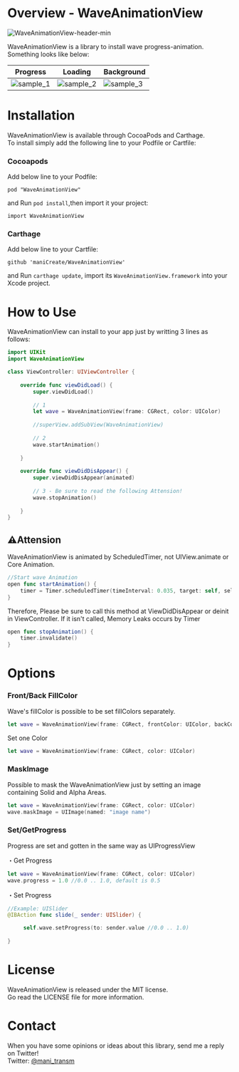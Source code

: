 # Overview - WaveAnimationView

![WaveAnimationView-header-min](https://user-images.githubusercontent.com/44746730/57581092-7295c580-74ed-11e9-8842-220e8299e34e.png)

WaveAnimationView is a library to install wave progress-animation.  
Something looks like below:

| Progress | Loading | Background |
|---|---|---|
| ![sample_1](https://user-images.githubusercontent.com/44746730/57581097-86d9c280-74ed-11e9-99f1-f3d71975d0ca.gif) | ![sample_2](https://user-images.githubusercontent.com/44746730/57581098-86d9c280-74ed-11e9-8683-3b3db94f126d.gif) | ![sample_3](https://user-images.githubusercontent.com/44746730/57581099-86d9c280-74ed-11e9-8ce4-2ccce912b861.gif) |


# Installation

WaveAnimationView is available through CocoaPods and Carthage.   
To install simply add the following line to your Podfile or Cartfile:

### Cocoapods

Add below line to your Podfile:
```
pod "WaveAnimationView"
```
and Run `pod install`,then import it your project:
```
import WaveAnimationView
```

### Carthage
Add below line to your Cartfile:
```
github 'maniCreate/WaveAnimationView'
```
and Run `carthage update`, import its `WaveAnimationView.framework` into your Xcode project.

# How to Use

WaveAnimationView can install to your app just by writting 3 lines as follows:

```swift
import UIKit
import WaveAnimationView

class ViewController: UIViewController {
    
    override func viewDidLoad() {
        super.viewDidLoad()
        
        // 1
        let wave = WaveAnimationView(frame: CGRect, color: UIColor)
        
        //superView.addSubView(WaveAnimationView)
        
        // 2
        wave.startAnimation()
        
    }
    
    override func viewDidDisAppear() {
        super.viewDidDisAppear(animated)
        
        // 3 - Be sure to read the following Attension!
        wave.stopAnimation()
        
    }
}


```

## ⚠️Attension

WaveAnimationView is animated by ScheduledTimer, not UIView.animate or Core Animation.

```swift
//Start wave Animation
open func startAnimation() {
    timer = Timer.scheduledTimer(timeInterval: 0.035, target: self, selector: #selector(waveAnimation), userInfo: nil, repeats: true)
}    
```

Therefore, Please be sure to call this method at ViewDidDisAppear or deinit in ViewController.
If it isn't called, Memory Leaks occurs by Timer

```swift
open func stopAnimation() {
    timer.invalidate()
}
```

# Options

### Front/Back FillColor

Wave's fillColor is possible to be set fillColors separately.
```swift
let wave = WaveAnimationView(frame: CGRect, frontColor: UIColor, backColor: UIColor)
```
Set one Color
```swift
let wave = WaveAnimationView(frame: CGRect, color: UIColor)
```

### MaskImage

Possible to mask the WaveAnimationView just by setting an image containing Solid and Alpha Areas.
```swift
let wave = WaveAnimationView(frame: CGRect, color: UIColor)
wave.maskImage = UIImage(named: "image name")
```

### Set/GetProgress

Progress are set and gotten in the same way as UIProgressView

・Get Progress
```swift
let wave = WaveAnimationView(frame: CGRect, color: UIColor)
wave.progress = 1.0 //0.0 .. 1.0, default is 0.5
```
・Set Progress
```swift
//Example: UISlider
@IBAction func slide(_ sender: UISlider) {

     self.wave.setProgress(to: sender.value //0.0 .. 1.0)
     
}
```

# License

WaveAnimationView is released under the MIT license.  
Go read the LICENSE file for more information.

# Contact

When you have some opinions or ideas about this library, send me a reply on Twitter!  
Twitter: [@mani_transm](https://twitter.com/mani_transm)
